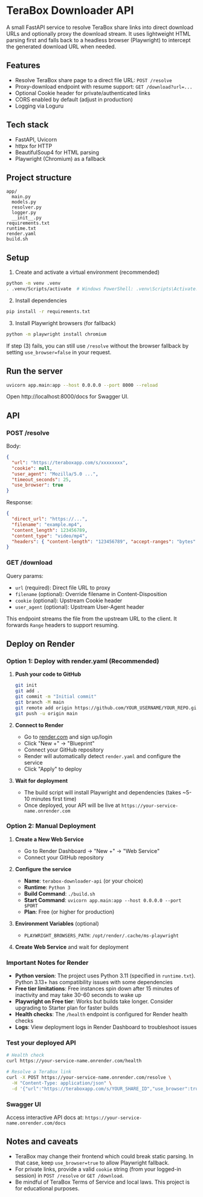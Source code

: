 # TeraBox Downloader API

A small FastAPI service to resolve TeraBox share links into direct download URLs and optionally proxy the download stream. It uses lightweight HTML parsing first and falls back to a headless browser (Playwright) to intercept the generated download URL when needed.

## Features

- Resolve TeraBox share page to a direct file URL: `POST /resolve`
- Proxy-download endpoint with resume support: `GET /download?url=...`
- Optional Cookie header for private/authenticated links
- CORS enabled by default (adjust in production)
- Logging via Loguru

## Tech stack

- FastAPI, Uvicorn
- httpx for HTTP
- BeautifulSoup4 for HTML parsing
- Playwright (Chromium) as a fallback

## Project structure

```
app/
  main.py
  models.py
  resolver.py
  logger.py
  __init__.py
requirements.txt
runtime.txt
render.yaml
build.sh
```

## Setup

1) Create and activate a virtual environment (recommended)

```bash
python -m venv .venv
. .venv/Scripts/activate  # Windows PowerShell: .venv\Scripts\Activate.ps1
```

2) Install dependencies

```bash
pip install -r requirements.txt
```

3) Install Playwright browsers (for fallback)

```bash
python -m playwright install chromium
```

If step (3) fails, you can still use `/resolve` without the browser fallback by setting `use_browser=false` in your request.

## Run the server

```bash
uvicorn app.main:app --host 0.0.0.0 --port 8000 --reload
```

Open http://localhost:8000/docs for Swagger UI.

## API

### POST /resolve

Body:

```json
{
  "url": "https://teraboxapp.com/s/xxxxxxxx",
  "cookie": null,
  "user_agent": "Mozilla/5.0 ...",
  "timeout_seconds": 25,
  "use_browser": true
}
```

Response:

```json
{
  "direct_url": "https://...",
  "filename": "example.mp4",
  "content_length": 123456789,
  "content_type": "video/mp4",
  "headers": { "content-length": "123456789", "accept-ranges": "bytes" }
}
```

### GET /download

Query params:

- `url` (required): Direct file URL to proxy
- `filename` (optional): Override filename in Content-Disposition
- `cookie` (optional): Upstream Cookie header
- `user_agent` (optional): Upstream User-Agent header

This endpoint streams the file from the upstream URL to the client. It forwards `Range` headers to support resuming.

## Deploy on Render

### Option 1: Deploy with render.yaml (Recommended)

1. **Push your code to GitHub**
   ```bash
   git init
   git add .
   git commit -m "Initial commit"
   git branch -M main
   git remote add origin https://github.com/YOUR_USERNAME/YOUR_REPO.git
   git push -u origin main
   ```

2. **Connect to Render**
   - Go to [render.com](https://render.com) and sign up/login
   - Click "New +" → "Blueprint"
   - Connect your GitHub repository
   - Render will automatically detect `render.yaml` and configure the service
   - Click "Apply" to deploy

3. **Wait for deployment**
   - The build script will install Playwright and dependencies (takes ~5-10 minutes first time)
   - Once deployed, your API will be live at `https://your-service-name.onrender.com`

### Option 2: Manual Deployment

1. **Create a New Web Service**
   - Go to Render Dashboard → "New +" → "Web Service"
   - Connect your GitHub repository

2. **Configure the service**
   - **Name**: `terabox-downloader-api` (or your choice)
   - **Runtime**: `Python 3`
   - **Build Command**: `./build.sh`
   - **Start Command**: `uvicorn app.main:app --host 0.0.0.0 --port $PORT`
   - **Plan**: Free (or higher for production)

3. **Environment Variables** (optional)
   - `PLAYWRIGHT_BROWSERS_PATH`: `/opt/render/.cache/ms-playwright`

4. **Create Web Service** and wait for deployment

### Important Notes for Render

- **Python version**: The project uses Python 3.11 (specified in `runtime.txt`). Python 3.13+ has compatibility issues with some dependencies
- **Free tier limitations**: Free instances spin down after 15 minutes of inactivity and may take 30-60 seconds to wake up
- **Playwright on Free tier**: Works but builds take longer. Consider upgrading to Starter plan for faster builds
- **Health checks**: The `/health` endpoint is configured for Render health checks
- **Logs**: View deployment logs in Render Dashboard to troubleshoot issues

### Test your deployed API

```bash
# Health check
curl https://your-service-name.onrender.com/health

# Resolve a TeraBox link
curl -X POST https://your-service-name.onrender.com/resolve \
  -H "Content-Type: application/json" \
  -d '{"url":"https://teraboxapp.com/s/YOUR_SHARE_ID","use_browser":true}'
```

### Swagger UI

Access interactive API docs at: `https://your-service-name.onrender.com/docs`

## Notes and caveats

- TeraBox may change their frontend which could break static parsing. In that case, keep `use_browser=true` to allow Playwright fallback.
- For private links, provide a valid `cookie` string (from your logged-in session) in `POST /resolve` or `GET /download`.
- Be mindful of TeraBox Terms of Service and local laws. This project is for educational purposes.
